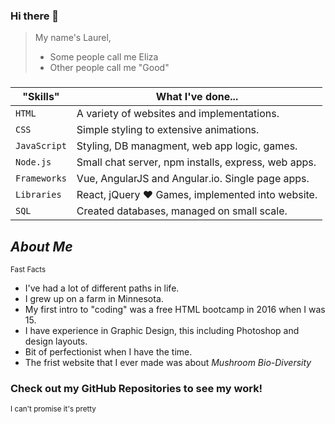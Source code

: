 ### Hi there 👋

<!--
**ElizaG00d/elizaG00D** is a ✨ _special_ ✨ repository because its `README.md` (this file) appears on your GitHub profile.

Here are some ideas to get you started:

- 🔭 I’m currently working on ...
- 🌱 I’m currently learning ...
- 👯 I’m looking to collaborate on ...
- 🤔 I’m looking for help with ...
- 💬 Ask me about ...
- 📫 How to reach me: ...
- 😄 Pronouns: ...
- ⚡ Fun fact: ...
-->

> My name's Laurel,
> - Some people call me Eliza
> -  Other people call me "Good"

###

| "Skills" | What I've done... |
| ---------- | --------- |
| `HTML` | A variety of websites and implementations. |
| `CSS` | Simple styling to extensive animations. |
| `JavaScript` | Styling, DB managment, web app logic, games. |
| `Node.js` | Small chat server, npm installs, express, web apps. |
| `Frameworks` | Vue, AngularJS and Angular.io. Single page apps. |
| `Libraries` | React, jQuery :hearts: Games, implemented into website. |
| `SQL` | Created databases, managed on small scale. |

## *About Me*
<sub>Fast Facts</sub>
- I've had a lot of different paths in life.
- I grew up on a farm in Minnesota.
- My first intro to "coding" was a free HTML bootcamp in 2016 when I was 15.
- I have experience in Graphic Design, this including Photoshop and design layouts.
- Bit of perfectionist when I have the time.
- The frist website that I ever made was about *Mushroom Bio-Diversity*


### Check out my GitHub Repositories to see my work!
<sub>I can't promise it's pretty</sub>
